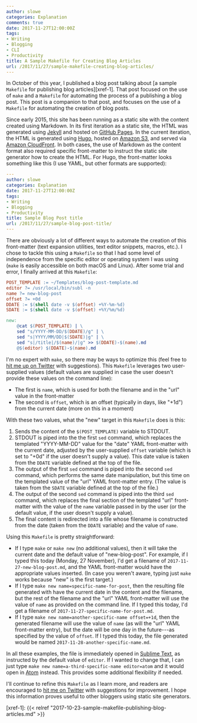 ```yaml
---
author: slowe
categories: Explanation
comments: true
date: 2017-11-27T12:00:00Z
tags:
- Writing
- Blogging
- CLI
- Productivity
title: A Sample Makefile for Creating Blog Articles
url: /2017/11/27/sample-makefile-creating-blog-articles/
---
```


In October of this year, I published a blog post talking about [a sample `Makefile` for publishing blog articles][xref-1]. That post focused on the use of `make` and a `Makefile` for automating the process of a publishing a blog post. This post is a companion to that post, and focuses on the use of a `Makefile` for automating the creation of blog posts.<!--more-->

Since early 2015, this site has been running as a static site with the content created using Markdown. In its first iteration as a static site, the HTML was generated using [Jekyll][link-4] and hosted on [GitHub Pages][link-5]. In the current iteration, the HTML is generated using [Hugo][link-3], hosted on [Amazon S3][link-1], and served via [Amazon CloudFront][link-2]. In both cases, the use of Markdown as the content format also required specific front-matter to instruct the static site generator how to create the HTML. For Hugo, the front-matter looks something like this (I use YAML, but other formats are supported):

```yaml
---
author: slowe
categories: Explanation
date: 2017-11-27T12:00:00Z
tags:
- Writing
- Blogging
- Productivity
title: Sample Blog Post title
url: /2017/11/27/sample-blog-post-title/
---
```

There are obviously a lot of different ways to automate the creation of this front-matter (text expansion utilities, text editor snippets, macros, etc.). I chose to tackle this using a `Makefile` so that I had some level of independence from the specific editor or operating system I was using (`make` is easily accessible on both macOS and Linux). After some trial and error, I finally arrived at this `Makefile`:

```makefile
POST_TEMPLATE := ~/Templates/blog-post-template.md
editor ?= /usr/local/bin/subl -n
name ?= new-blog-post
offset ?= +0d
DDATE := $(shell date -v $(offset) +%Y-%m-%d)
SDATE := $(shell date -v $(offset) +%Y/%m/%d)

new:
    @cat $(POST_TEMPLATE) | \
    sed "s/YYYY-MM-DD/$(DDATE)/g" | \
    sed "s|YYYY/MM/DD|$(SDATE)|g" | \
    sed "s|/title|/$(name)/|g" >> $(DDATE)-$(name).md
    @$(editor) $(DDATE)-$(name).md
```

I'm no expert with `make`, so there may be ways to optimize this (feel free to [hit me up on Twitter][link-6] with suggestions). This `Makefile` leverages two user-supplied values (default values are supplied in case the user doesn't provide these values on the command line):

* The first is `name`, which is used for both the filename and in the "url" value in the front-matter
* The second is `offset`, which is an offset (typically in days, like "+1d") from the current date (more on this in a moment)

With these two values, what the "new" target in this `Makefile` does is this:

1. Sends the content of the `$(POST_TEMPLATE)` variable to STDOUT.
2. STDOUT is piped into the the first `sed` command, which replaces the templated "YYYY-MM-DD" value for the "date" YAML front-matter with the current date, adjusted by the user-supplied `offset` variable (which is set to "+0d" if the user doesn't supply a value). This date value is taken from the `DDATE` variable defined at the top of the file.
3. The output of the first `sed` command is piped into the second `sed` command, which performs the same date manipulation, but this time on the templated value of the "url" YAML front-matter entry. (The value is taken from the `SDATE` variable defined at the top of the file.)
4. The output of the second `sed` command is piped into the third `sed` command, which replaces the final section of the templated "url" front-matter with the value of the `name` variable passed in by the user (or the default value, if the user doesn't supply a value).
5. The final content is redirected into a file whose filename is constructed from the date (taken from the `DDATE` variable) and the value of `name`.

Using this `Makefile` is pretty straightforward:

* If I type `make` or `make new` (no additional values), then it will take the current date and the default value of "new-blog-post". For example, if I typed this today (Monday, 27 November), I'd get a filename of `2017-11-27-new-blog-post.md`, and the YAML front-matter would have the appropriate values inserted. (In case you weren't aware, typing just `make` works because "new" is the first target.)
* If I type `make new name=specific-name-for-post`, then the resulting file generated with have the current date in the content and the filename, but the rest of the filename and the "url" YAML front-matter will use the value of `name` as provided on the command line. If I typed this today, I'd get a filename of `2017-11-27-specific-name-for-post.md`.
* If I type `make new name=another-specific-name offset=+1d`, then the generated filename will use the value of `name` (as will the "url" YAML front-matter entry), but the date will be one day in the future---as specified by the value of `offset`. If I typed this today, the file generated would be named `2017-11-28-another-specific-name.md`.

In all these examples, the file is immediately opened in [Sublime Text][link-7], as instructed by the default value of `editor`. If I wanted to change that, I can just type `make new name=a-third-specific-name editor=atom` and it would open in [Atom][link-8] instead. This provides some additional flexibility if needed.

I'll continue to refine this `Makefile` as I learn more, and readers are encouraged to [hit me on Twitter][link-6] with suggestions for improvement. I hope this information proves useful to other bloggers using static site generators.

[link-1]: https://aws.amazon.com/s3/
[link-2]: https://aws.amazon.com/cloudfront/
[link-3]: http://gohugo.io/
[link-4]: https://jekyllrb.com/
[link-5]: https://pages.github.com/
[link-6]: https://twitter.com/scott_lowe
[link-7]: http://www.sublimetext.com/
[link-8]: https://atom.io/
[xref-1]: {{< relref "2017-10-23-sample-makefile-publishing-blog-articles.md" >}}
